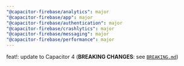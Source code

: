 ```yaml
---
"@capacitor-firebase/analytics": major
"@capacitor-firebase/app": major
"@capacitor-firebase/authentication": major
"@capacitor-firebase/crashlytics": major
"@capacitor-firebase/messaging": major
"@capacitor-firebase/performance": major
---
```


feat!: update to Capacitor 4 (**BREAKING CHANGES**: see [`BREAKING.md`](https://github.com/capawesome-team/capacitor-firebase#breaking-changes))
